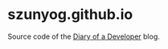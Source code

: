 # szunyog.github.io

Source code of the [Diary of a Developer][blog-url] blog.

[blog-url]:  http://szunyog.github.io/
